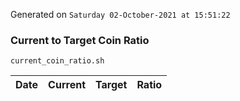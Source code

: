 Generated on `Saturday 02-October-2021 at 15:51:22`

### Current to Target Coin Ratio
`current_coin_ratio.sh`

Date|Current|Target|Ratio
---|---|---|---
